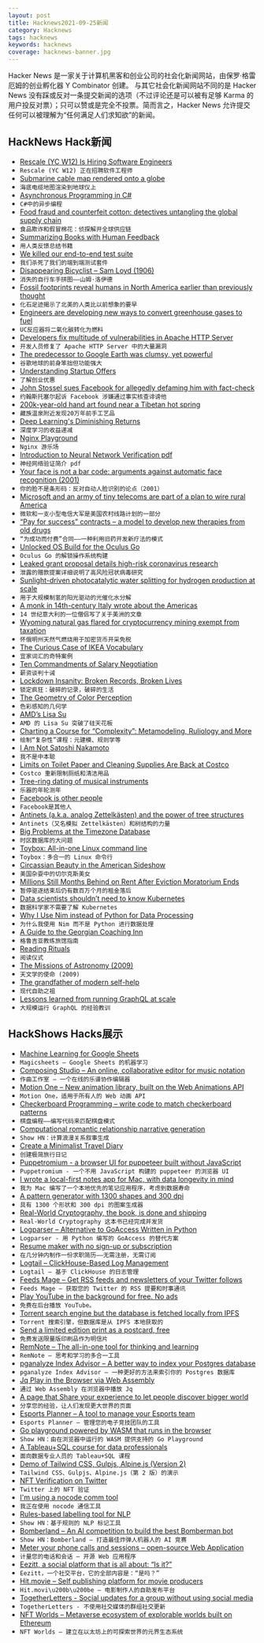 ```yaml
---
layout: post
title: Hacknews2021-09-25新闻
category: Hacknews
tags: hacknews
keywords: hacknews
coverage: hacknews-banner.jpg
---
```


Hacker News 是一家关于计算机黑客和创业公司的社会化新闻网站，由保罗·格雷厄姆的创业孵化器 Y Combinator 创建。
与其它社会化新闻网站不同的是 Hacker News 没有踩或反对一条提交新闻的选项（不过评论还是可以被有足够 Karma 的用户投反对票）；只可以赞或是完全不投票。简而言之，Hacker News 允许提交任何可以被理解为“任何满足人们求知欲”的新闻。

## HackNews Hack新闻


- [Rescale (YC W12) Is Hiring Software Engineers](https://jobs.lever.co/rescale/57b5bc81-ee75-4a30-a763-3eb8dd595165?lever-origin=applied&lever-source%5B%5D=Hacker%20News)
- `Rescale (YC W12) 正在招聘软件工程师`
- [Submarine cable map rendered onto a globe](https://globe.gl/example/submarine-cables/)
- `海底电缆地图渲染到地球仪上`
- [Asynchronous Programming in C#](https://github.com/davidfowl/AspNetCoreDiagnosticScenarios/blob/master/AsyncGuidance.md)
- `C#中的异步编程`
- [Food fraud and counterfeit cotton: detectives untangling the global supply chain](https://www.theguardian.com/news/2021/sep/16/food-fraud-counterfeit-cotton-detectives-untangling-global-supply-chain)
- `食品欺诈和假冒棉花：侦探解开全球供应链`
- [Summarizing Books with Human Feedback](https://openai.com/blog/summarizing-books/)
- `用人类反馈总结书籍`
- [We killed our end-to-end test suite](https://building.nubank.com.br/why-we-killed-our-end-to-end-test-suite/)
- `我们杀死了我们的端到端测试套件`
- [Disappearing Bicyclist – Sam Loyd (1906)](https://www.geogebra.org/m/hypuahfc)
- `消失的自行车手拼图——山姆·洛伊德`
- [Fossil footprints reveal humans in North America earlier than previously thought](https://www.usgs.gov/news/fossilized-footprints-reveal-human-habitation-north-america-thousands-years-earlier-previously)
- `化石足迹揭示了北美的人类比以前想象的要早`
- [Engineers are developing new ways to convert greenhouse gases to fuel](https://www.uc.edu/news/articles/2021/09/uc-reactor-converts-carbon-dioxide-to-fuel-to-address-climate-change.html)
- `UC反应器将二氧化碳转化为燃料`
- [Developers fix multitude of vulnerabilities in Apache HTTP Server](https://portswigger.net/daily-swig/developers-fix-multitude-of-vulnerabilities-in-apache-http-server)
- `开发人员修复了 Apache HTTP Server 中的大量漏洞`
- [The predecessor to Google Earth was clumsy, yet powerful](https://www.vice.com/en/article/53vgbb/the-predecessor-to-google-earth-was-clumsy-yet-powerful)
- `谷歌地球的前身笨拙但功能强大`
- [Understanding Startup Offers](https://withcompound.com/manual-company-equity/understanding-startup-offers)
- `了解创业优惠`
- [John Stossel sues Facebook for allegedly defaming him with fact-check](https://www.hollywoodreporter.com/business/digital/john-stossel-sues-facebook-1235019248/)
- `约翰斯托塞尔起诉 Facebook 涉嫌通过事实核查诽谤他`
- [200k-year-old hand art found near a Tibetan hot spring](https://gizmodo.com/200-000-year-old-hand-art-found-near-a-tibetan-hot-spri-1847682046)
- `藏族温泉附近发现20万年前手工艺品`
- [Deep Learning's Diminishing Returns](https://spectrum.ieee.org/deep-learning-computational-cost)
- `深度学习的收益递减`
- [Nginx Playground](https://jvns.ca/blog/2021/09/24/new-tool--an-nginx-playground/)
- `Nginx 游乐场`
- [Introduction to Neural Network Verification pdf](https://arxiv.org/abs/2109.10317)
- `神经网络验证简介 pdf`
- [Your face is not a bar code: arguments against automatic face recognition (2001)](https://pages.gseis.ucla.edu/faculty/agre/bar-code.html)
- `你的脸不是条形码：反对自动人脸识别的论点（2001）`
- [Microsoft and an army of tiny telecoms are part of a plan to wire rural America](https://www.bloomberg.com/news/features/2021-09-22/microsoft-google-part-of-plan-to-get-rural-america-high-speed-internet)
- `微软和一支小型电信大军是美国农村线路计划的一部分`
- [“Pay for success” contracts – a model to develop new therapies from old drugs](https://crowdfundedcures.medium.com/pay-for-success-contracts-a-new-model-to-develop-new-therapies-from-old-drugs-f69b2189184d)
- `“为成功而付费”合同——一种利用旧药开发新疗法的模式`
- [Unlocked OS Build for the Oculus Go](https://twitter.com/id_aa_carmack/status/1441496416463904768)
- `Oculus Go 的解锁操作系统构建`
- [Leaked grant proposal details high-risk coronavirus research](https://theintercept.com/2021/09/23/coronavirus-research-grant-darpa/)
- `泄露的赠款提案详细说明了高风险冠状病毒研究`
- [Sunlight-driven photocatalytic water splitting for hydrogen production at scale](https://phys.org/news/2021-09-sunlight-driven-photocatalytic-hydrogen-production-scale.html)
- `用于大规模制氢的阳光驱动的光催化水分解`
- [A monk in 14th-century Italy wrote about the Americas](https://www.economist.com/the-americas/2021/09/25/a-monk-in-14th-century-italy-wrote-about-the-americas)
- `14 世纪意大利的一位僧侣写了关于美洲的文章`
- [Wyoming natural gas flared for cryptocurrency mining exempt from taxation](https://oilcity.news/wyoming/legislature/2021/04/15/gordon-signs-bill-exempting-wyoming-natural-gas-flared-for-cryptocurrency-mining-from-taxation/)
- `怀俄明州天然气燃烧用于加密货币开采免税`
- [The Curious Case of IKEA Vocabulary](https://lar5.com/ikea/)
- `宜家词汇的奇特案例`
- [Ten Commandments of Salary Negotiation](https://www.lennysnewsletter.com/p/negotiating-comp)
- `薪资谈判十诫`
- [Lockdown Insanity: Broken Records, Broken Lives](https://billmuehlenberg.com/2021/09/23/lockdown-insanity-broken-records-broken-lives/)
- `锁定疯狂：破碎的记录，破碎的生活`
- [The Geometry of Color Perception](https://www.handprint.com/HP/WCL/color2.html)
- `色彩感知的几何学`
- [AMD’s Lisa Su](https://spectrum.ieee.org/amds-lisa-su-breaks-through-the-silicon-ceiling)
- `AMD 的 Lisa Su 突破了硅天花板`
- [Charting a Course for “Complexity”: Metamodeling, Ruliology and More](https://writings.stephenwolfram.com/2021/09/charting-a-course-for-complexity-metamodeling-ruliology-and-more/)
- `绘制“复杂性”课程：元建模、规则学等`
- [I Am Not Satoshi Nakamoto](https://www.schneier.com/blog/archives/2021/09/i-am-not-satoshi-nakamoto.html)
- `我不是中本聪`
- [Limits on Toilet Paper and Cleaning Supplies Are Back at Costco](https://www.npr.org/sections/coronavirus-live-updates/2021/09/24/1040471872/limits-toilet-paper-cleaning-supplies-costco-delta-covid)
- `Costco 重新限制厕纸和清洁用品`
- [Tree-ring dating of musical instruments](https://doi.org/10.1126/science.abj3823)
- `乐器的年轮测年`
- [Facebook is other people](https://kevinmunger.substack.com/p/facebook-is-other-people)
- `Facebook是其他人`
- [Antinets (a.k.a. analog Zettelkästen) and the power of tree structures](https://daily.scottscheper.com/num/247/)
- `Antinets（又名模拟 Zettelkästen）和树结构的力量`
- [Big Problems at the Timezone Database](https://blog.joda.org/2021/09/big-problems-at-timezone-database.html)
- `时区数据库的大问题`
- [Toybox: All-in-one Linux command line](https://github.com/landley/toybox)
- `Toybox：多合一的 Linux 命令行`
- [Circassian Beauty in the American Sideshow](https://publicdomainreview.org/essay/circassian-beauties/)
- `美国杂耍中的切尔克斯美女`
- [Millions Still Months Behind on Rent After Eviction Moratorium Ends](https://www.cbpp.org/blog/millions-still-months-behind-on-rent-after-eviction-moratorium-ends)
- `暂停驱逐结束后仍有数百万个月的租金落后`
- [Data scientists shouldn’t need to know Kubernetes](https://huyenchip.com/2021/09/13/data-science-infrastructure.html)
- `数据科学家不需要了解 Kubernetes`
- [Why I Use Nim instead of Python for Data Processing](https://benjamindlee.com/posts/2021/why-i-use-nim-instead-of-python-for-data-processing/)
- `为什么我使用 Nim 而不是 Python 进行数据处理`
- [A Guide to the Georgian Coaching Inn](https://about1816.wordpress.com/2021/09/23/a-guide-to-the-georgian-coaching-inn/)
- `格鲁吉亚教练旅馆指南`
- [Reading Rituals](https://cruiseandpaul.substack.com/p/reading-rituals)
- `阅读仪式`
- [The Missions of Astronomy (2009)](https://nybooks.com/articles/2009/10/22/the-missions-of-astronomy/)
- `天文学的使命 (2009)`
- [The grandfather of modern self-help](https://3quarksdaily.com/3quarksdaily/2021/09/the-grandfather-of-modern-self-help.html)
- `现代自助之祖`
- [Lessons learned from running GraphQL at scale](https://blog.dream11engineering.com/lessons-learned-from-running-graphql-at-scale-2ad60b3cefeb)
- `大规模运行 GraphQL 的经验教训`


## HackShows Hacks展示

- [ Machine Learning for Google Sheets](https://www.magicsheets.io/)
- `Magicsheets – Google Sheets 的机器学习`
- [ Composing Studio – An online, collaborative editor for music notation](https://github.com/ekzhang/composing.studio)
- `作曲工作室 – 一个在线的乐谱协作编辑器`
- [ Motion One – New animation library, built on the Web Animations API](https://motion.dev/)
- `Motion One，适用于所有人的 Web 动画 API`
- [ Checkerboard Programming – write code to match checkerboard patterns](https://www.checkerboardprogramming.com/)
- `棋盘编程——编写代码来匹配棋盘模式`
- [ Computational romantic relationship narrative generation](https://alovingexploration.com)
- `Show HN：计算浪漫关系叙事生成`
- [ Create a Minimalist Travel Diary](https://traveldays.com)
- `创建极简旅行日记`
- [ Puppetromium - a browser UI for puppeteer built without JavaScript](https://github.com/i5ik/puppetromium)
- `Puppetromium - 一个不用 JavaScript 构建的 puppeteer 的浏览器 UI`
- [ I wrote a local-first notes app for Mac, with data longevity in mind](https://noteship.com)
- `我为 Mac 编写了一个本地优先的笔记应用程序，考虑到数据寿命`
- [ A pattern generator with 1300 shapes and 300 dpi](https://tool.graphics/geometric)
- `具有 1300 个形状和 300 dpi 的图案生成器`
- [ Real-World Cryptography, the book, is done and shipping](item?id=28623869)
- `Real-World Cryptography 这本书已经完成并发货`
- [ Logparser – Alternative to GoAccess Written in Python](https://github.com/lucianmarin/logparser)
- `Logparser - 用 Python 编写的 GoAccess 的替代方案`
- [ Resume maker with no sign-up or subscription](https://luckyresumemaker.com)
- `在几分钟内制作一份求职简历——无需注册，无需订阅`
- [ Logtail – ClickHouse-Based Log Management](https://logtail.com/)
- `Logtail – 基于 ClickHouse 的日志管理`
- [ Feeds Mage – Get RSS feeds and newsletters of your Twitter follows](https://www.feedsmage.com/)
- `Feeds Mage – 获取您的 Twitter 的 RSS 提要和时事通讯`
- [ Play YouTube in the background for free. No ads](https://www.sling-music.com/)
- `免费在后台播放 YouTube。`
- [ Torrent search engine but the database is fetched locally from IPFS](https://giga.cat)
- `Torrent 搜索引擎，但数据库是从 IPFS 本地获取的`
- [ Send a limited edition print as a postcard, free](https://www.inkiii.com/)
- `免费发送限量版印刷品作为明信片`
- [ RemNote – The all-in-one tool for thinking and learning](https://www.remnote.com/)
- `RemNote – 思考和学习的多合一工具`
- [ pganalyze Index Advisor – A better way to index your Postgres database](https://pganalyze.com/index-advisor)
- `pganalyze Index Advisor – 一种更好的方法来索引你的 Postgres 数据库`
- [ Jq Play in the Browser via Web Assembly](https://jiehong.gitlab.io/jq_offline/)
- `通过 Web Assembly 在浏览器中播放 Jq`
- [ A page that Share your experience to let people discover bigger world](https://www.afterdo.com/)
- `分享您的经验，让人们发现更大世界的页面`
- [ Esports Planner – A tool to manage your Esports team](https://esports-planner.com/)
- `Esports Planner – 管理您的电子竞技团队的工具`
- [ Go playground powered by WASM that runs in the browser](https://go-playground-wasm.vercel.app/)
- `Show HN：由在浏览器中运行的 WASM 提供支持的 Go Playground`
- [ A Tableau+SQL course for data professionals](https://www.udemy.com/course/tableau-course/)
- `面向数据专业人员的 Tableau+SQL 课程`
- [ Demo of Tailwind CSS, Gulpjs, Alpine.js (Version 2)](https://github.com/joelparkerhenderson/demo-tailwind-css)
- `Tailwind CSS、Gulpjs、Alpine.js（第 2 版）的演示`
- [ NFT Verification on Twitter](https://chrome.google.com/webstore/detail/niftycase/hejlafcmjjeplkkccjpmjioheejldjbf)
- `Twitter 上的 NFT 验证`
- [ I'm using a nocode comm tool](item?id=28638134)
- `我正在使用 nocode 通信工具`
- [ Rules-based labelling tool for NLP](https://github.com/dataqa/dataqa)
- `Show HN：基于规则的 NLP 标记工具`
- [ Bomberland – An AI competition to build the best Bomberman bot](https://www.gocoder.one/bomberland)
- `Show HN：Bomberland – 打造最佳炸弹人机器人的 AI 竞赛`
- [ Meter your phone calls and sessions – open-source Web Application](https://github.com/rsoury/callsesh)
- `计量您的电话和会话 – 开源 Web 应用程序`
- [ Eezitt, a social platform that is all about: “Is it?”](https://www.eezitt.com/)
- `Eezitt，一个社交平台，它的全部内容是：“是吗？”`
- [ Hit.movie – Self publishing platform for movie producers](https://hit.movie/)
- `Hit.movi\u200b\u200be – 电影制作人的自助发布平台`
- [ TogetherLetters - Social updates for a group without using social media](item?id=28644205)
- `TogetherLetters - 不使用社交媒体的群组社交更新`
- [ NFT Worlds – Metaverse ecosystem of explorable worlds built on Ethereum](https://www.nftworlds.com/)
- `NFT Worlds – 建立在以太坊上的可探索世界的元界生态系统`

